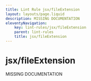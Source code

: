 ```yaml
---
title: Lint Rule jsx/fileExtension
layout: layouts/page.liquid
description: MISSING DOCUMENTATION
eleventyNavigation:
	key: lint-rules/jsx/fileExtension
	parent: lint-rules
	title: jsx/fileExtension
---
```


# jsx/fileExtension

MISSING DOCUMENTATION
